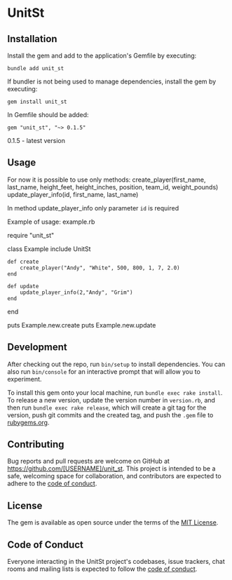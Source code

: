 # UnitSt
## Installation

Install the gem and add to the application's Gemfile by executing:

    bundle add unit_st

If bundler is not being used to manage dependencies, install the gem by executing:

    gem install unit_st

In Gemfile should be added: 

    gem "unit_st", "~> 0.1.5"

0.1.5 - latest version

## Usage

For now it is possible to use only methods:
create_player(first_name, last_name, height_feet, height_inches, position, team_id, weight_pounds)
update_player_info(id, first_name, last_name)

In method update_player_info only parameter `id` is required

Example of usage:
example.rb

require "unit_st"

class Example
    include UnitSt

    def create
        create_player("Andy", "White", 500, 800, 1, 7, 2.0)
    end

    def update
        update_player_info(2,"Andy", "Grim")
    end
end

puts Example.new.create
puts Example.new.update



## Development

After checking out the repo, run `bin/setup` to install dependencies. You can also run `bin/console` for an interactive prompt that will allow you to experiment.

To install this gem onto your local machine, run `bundle exec rake install`. To release a new version, update the version number in `version.rb`, and then run `bundle exec rake release`, which will create a git tag for the version, push git commits and the created tag, and push the `.gem` file to [rubygems.org](https://rubygems.org).

## Contributing

Bug reports and pull requests are welcome on GitHub at https://github.com/[USERNAME]/unit_st. This project is intended to be a safe, welcoming space for collaboration, and contributors are expected to adhere to the [code of conduct](https://github.com/[USERNAME]/unit_st/blob/master/CODE_OF_CONDUCT.md).

## License

The gem is available as open source under the terms of the [MIT License](https://opensource.org/licenses/MIT).

## Code of Conduct

Everyone interacting in the UnitSt project's codebases, issue trackers, chat rooms and mailing lists is expected to follow the [code of conduct](https://github.com/[USERNAME]/unit_st/blob/master/CODE_OF_CONDUCT.md).
